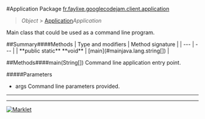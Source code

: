 #Application
Package [fr.faylixe.googlecodejam.client.application](README.md)<br>

> *Object* > [Application](Application.md)*Application*
<p>Main class that could be used as a command line program.</p>
##Summary####Methods
| Type and modifiers | Method signature |
| --- | --- |
| **public static** **void** | [main](#mainjava.lang.string[]) |

##Methods####main(String[])
Command line application entry point.

#####Parameters
* args Command line parameters provided.

---

---

[![Marklet](https://img.shields.io/badge/Generated%20by-Marklet-green.svg)](https://github.com/Faylixe/marklet)